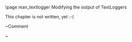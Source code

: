 ﻿\page man_textlogger Modifying the output of TextLoggers 


This chapter is not written, yet  :-(

\~Comment

\~
